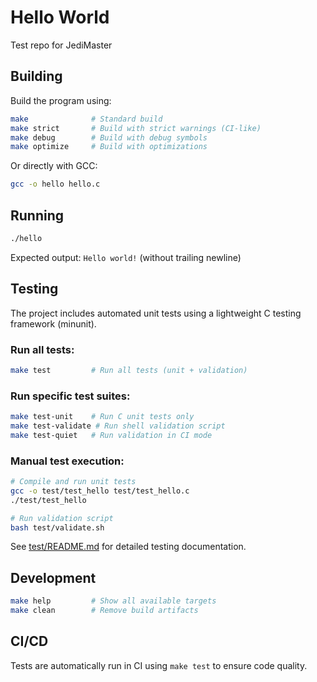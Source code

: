 # Hello World

Test repo for JediMaster

## Building

Build the program using:
```bash
make              # Standard build
make strict       # Build with strict warnings (CI-like)
make debug        # Build with debug symbols
make optimize     # Build with optimizations
```

Or directly with GCC:
```bash
gcc -o hello hello.c
```

## Running

```bash
./hello
```

Expected output: `Hello world!` (without trailing newline)

## Testing

The project includes automated unit tests using a lightweight C testing framework (minunit).

### Run all tests:
```bash
make test         # Run all tests (unit + validation)
```

### Run specific test suites:
```bash
make test-unit    # Run C unit tests only
make test-validate # Run shell validation script
make test-quiet   # Run validation in CI mode
```

### Manual test execution:
```bash
# Compile and run unit tests
gcc -o test/test_hello test/test_hello.c
./test/test_hello

# Run validation script
bash test/validate.sh
```

See [test/README.md](test/README.md) for detailed testing documentation.

## Development

```bash
make help         # Show all available targets
make clean        # Remove build artifacts
```

## CI/CD

Tests are automatically run in CI using `make test` to ensure code quality.